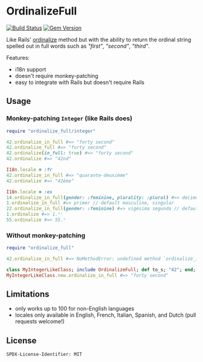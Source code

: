 # OrdinalizeFull

[![Build Status](https://github.com/infertux/ordinalize_full/actions/workflows/tests.yml/badge.svg)](https://github.com/infertux/ordinalize_full/actions)
[![Gem Version](https://badge.fury.io/rb/ordinalize_full.svg)](https://badge.fury.io/rb/ordinalize_full)

Like Rails' [ordinalize](http://api.rubyonrails.org/classes/ActiveSupport/Inflector.html#method-i-ordinalize) method but with the ability to return the ordinal string spelled out in full words such as _"first"_, _"second"_, _"third"_.

Features:

- i18n support
- doesn't require monkey-patching
- easy to integrate with Rails but doesn't require Rails

## Usage

### Monkey-patching `Integer` (like Rails does)

```ruby
require "ordinalize_full/integer"

42.ordinalize_in_full #=> "forty second"
42.ordinalize_full #=> "forty second"
42.ordinalize(in_full: true) #=> "forty second"
42.ordinalize #=> "42nd"

I18n.locale = :fr
42.ordinalize_in_full #=> "quarante-deuxième"
42.ordinalize #=> "42ème"

I18n.locale = :es
14.ordinalize_in_full(gender: :feminine, plurality: :plural) #=> decimocuartas
1.ordinalize_in_full #=> primer // default masculine, singular
22.ordinalize_in_full(gender: :feminine) #=> vigésima segunda // default singular
1.ordinalize #=> 1.ᵉʳ
55.ordinalize #=> 55.ᵒ
```

### Without monkey-patching

```ruby
require "ordinalize_full"

42.ordinalize_in_full #=> NoMethodError: undefined method `ordinalize_in_full' for 42:Fixnum

class MyIntegerLikeClass; include OrdinalizeFull; def to_s; "42"; end; end #=> :to_s
MyIntegerLikeClass.new.ordinalize_in_full #=> "forty second"
```

## Limitations

- only works up to 100 for non-English languages
- locales only available in English, French, Italian, Spanish, and Dutch (pull requests welcome!)

## License

`SPDX-License-Identifier: MIT`
